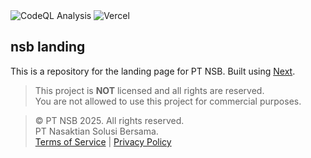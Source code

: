 <div>
  <img alt="CodeQL Analysis" src="https://github.com/lazuardytech/landing/actions/workflows/github-code-scanning/codeql/badge.svg" />
  <img alt="Vercel" src="https://deploy-badge.vercel.app?url=https://lazuardy.tech&logo=vercel&name=vercel" />
</div>

## nsb landing

This is a repository for the landing page for PT NSB. Built using [Next](https://nextjs.org).

> This project is **NOT** licensed and all rights are reserved. <br/>
> You are not allowed to use this project for commercial purposes.

> © PT NSB 2025. All rights reserved. <br/>
> PT Nasaktian Solusi Bersama. <br/> [Terms of Service](https://www.nasaktiansolusibersama.co.id/legal/terms-of-service) | [Privacy Policy](https://www.nasaktiansolusibersama.co.id/legal/terms-of-service)
